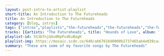 ```yaml
---
layout: post-intro-to-artist-playlist
short-title: An Introduction to The Futureheads
title: An Introduction to The Futureheads
category: [blog, intros]
tags: ["intros","playlists","the-futureheads","the-futureheads","the-futureheads","the-futureheads","the-futureheads","the-futureheads","the-futureheads","the-futureheads","the-futureheads","the-futureheads","the-futureheads","the-futureheads","the-futureheads","the-futureheads","the-futureheads","the-futureheads","the-futureheads","the-futureheads","the-futureheads","the-futureheads","the-futureheads","the-futureheads","the-futureheads","the-futureheads","the-futureheads","the-futureheads","the-futureheads","the-futureheads","the-futureheads","the-futureheads","the-futureheads","the-futureheads","the-futureheads","the-futureheads","the-futureheads","the-futureheads","the-futureheads","the-futureheads","the-futureheads,-shy-child","the-futureheads"]
tracks: [{artists: "The Futureheads", title: "Hounds of Love", album: "The Futureheads"},{artists: "The Futureheads", title: "Skip to the End", album: "News and Tributes"},{artists: "The Futureheads", title: "The Chaos", album: "The Chaos"},{artists: "The Futureheads", title: "Headcase", album: "Powers"},{artists: "The Futureheads", title: "Struck Dumb", album: "The Chaos"},{artists: "The Futureheads", title: "Worry About It Later", album: "News and Tributes"},{artists: "The Futureheads", title: "Le Garage", album: "The Futureheads"},{artists: "The Futureheads", title: "Help Us Out", album: "News and Tributes"},{artists: "The Futureheads", title: "Jekyll", album: "Powers"},{artists: "The Futureheads", title: "Listen, Little Man!", album: "Powers"},{artists: "The Futureheads", title: "First Day", album: "The Futureheads"},{artists: "The Futureheads", title: "Cope", album: "News and Tributes"},{artists: "The Futureheads", title: "The Baron", album: "The Chaos"},{artists: "The Futureheads", title: "A to B", album: "The Futureheads"},{artists: "The Futureheads", title: "Mortals", album: "Powers"},{artists: "The Futureheads", title: "Robot", album: "The Futureheads"},{artists: "The Futureheads", title: "The Connector", album: "The Chaos"},{artists: "The Futureheads", title: "Animus", album: "Powers"},{artists: "The Futureheads", title: "Fallout", album: "News and Tributes"},{artists: "The Futureheads", title: "Heartbeat Song", album: "The Chaos"},{artists: "The Futureheads", title: "Meantime", album: "The Futureheads"},{artists: "The Futureheads", title: "Danger of the Water", album: "The Futureheads"},{artists: "The Futureheads", title: "This Is The Life", album: "The Chaos"},{artists: "The Futureheads", title: "Face", album: "News and Tributes"},{artists: "The Futureheads", title: "Stop The Noise", album: "The Chaos"},{artists: "The Futureheads", title: "Good Night Out", album: "Powers"},{artists: "The Futureheads", title: "The Beginning of the Twist", album: "This Is Not the World"},{artists: "The Futureheads", title: "Decent Days and Nights", album: "The Futureheads"},{artists: "The Futureheads", title: "7: 04", album: "Powers"},{artists: "The Futureheads", title: "Area", album: "News and Tributes"},{artists: "The Futureheads", title: "Idle Hands", album: "Powers"},{artists: "The Futureheads", title: "ALMS", album: "The Futureheads"},{artists: "The Futureheads", title: "News and Tributes", album: "News and Tributes"},{artists: "The Futureheads", title: "Across the Border", album: "Powers"},{artists: "The Futureheads", title: "Back to the Sea", album: "News and Tributes"},{artists: "The Futureheads", title: "Man Ray", album: "The Futureheads (new version)"},{artists: "The Futureheads", title: "Stranger in a New Town", album: "Powers"},{artists: "The Futureheads", title: "Electric Shock", album: "Powers"},{artists: "The Futureheads, Shy Child", title: "Decent Days & Nights - Shy Child Remix", album: "News and Tributes"},{artists: "The Futureheads", title: "Jupiter", album: "The Chaos"}]
playlist-id: 5S3bfnjGUu0RpPsdEuBagK
playlist-img: https://mosaic.scdn.co/640/ab67616d0000b2737465ab4e039caa25737b0ab6ab67616d0000b2738898371311ca97e7fe674afbab67616d0000b273db17fd8b356f389f199b27ecab67616d0000b273df2f9e052a60439d3f0bbd4f
summary: "These are some of my favorite songs by The Futureheads"
---
```

